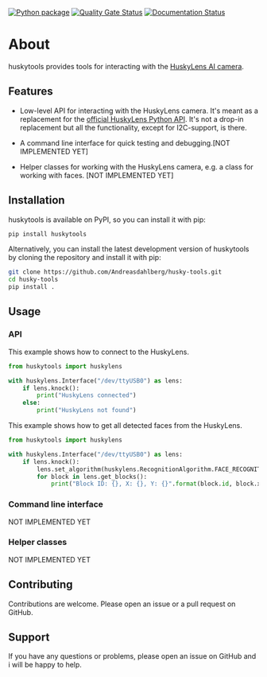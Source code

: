 [![Python package](https://github.com/Andreasdahlberg/husky-tools/actions/workflows/python-package.yml/badge.svg)](https://github.com/Andreasdahlberg/husky-tools/actions/workflows/python-package.yml)
[![Quality Gate Status](https://sonarcloud.io/api/project_badges/measure?project=Andreasdahlberg_husky-tools&metric=alert_status)](https://sonarcloud.io/summary/new_code?id=Andreasdahlberg_husky-tools)
[![Documentation Status](https://readthedocs.org/projects/huskytools/badge/?version=latest)](https://huskytools.readthedocs.io/en/latest/?badge=latest)

# About
huskytools provides tools for interacting with the [HuskyLens AI camera](https://wiki.dfrobot.com/HUSKYLENS_V1.0_SKU_SEN0305_SEN0336).

## Features
 * Low-level API for interacting with the HuskyLens camera. It's meant as a replacement
for the [official HuskyLens Python API](https://github.com/HuskyLens/HUSKYLENSPython). It's not a drop-in replacement but all
the functionality, except for I2C-support, is there.

* A command line interface for quick testing and debugging.[NOT IMPLEMENTED YET]

* Helper classes for working with the HuskyLens camera, e.g. a class for working
with faces. [NOT IMPLEMENTED YET]

## Installation
huskytools is available on PyPI, so you can install it with pip:
```bash
pip install huskytools
```

Alternatively, you can install the latest development version of huskytools by
cloning the repository and install it with pip:
```bash
git clone https://github.com/Andreasdahlberg/husky-tools.git
cd husky-tools
pip install .
```

## Usage

### API

This example shows how to connect to the HuskyLens.
```python
from huskytools import huskylens

with huskylens.Interface("/dev/ttyUSB0") as lens:
    if lens.knock():
        print("HuskyLens connected")
    else:
        print("HuskyLens not found")
```

This example shows how to get all detected faces from the HuskyLens.
```python
from huskytools import huskylens

with huskylens.Interface("/dev/ttyUSB0") as lens:
    if lens.knock():
        lens.set_algorithm(huskylens.RecognitionAlgorithm.FACE_RECOGNITION)
        for block in lens.get_blocks():
            print("Block ID: {}, X: {}, Y: {}".format(block.id, block.x, block.y))
```

### Command line interface
NOT IMPLEMENTED YET

### Helper classes
NOT IMPLEMENTED YET

## Contributing
Contributions are welcome. Please open an issue or a pull request on GitHub.

## Support
If you have any questions or problems, please open an issue on GitHub and i will be happy to help.
